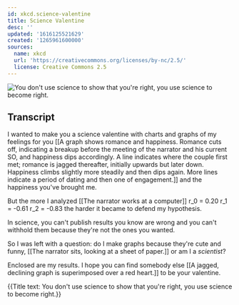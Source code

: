 ```yaml
---
id: xkcd.science-valentine
title: Science Valentine
desc: ''
updated: '1616125521629'
created: '1265961600000'
sources:
  name: xkcd
  url: 'https://creativecommons.org/licenses/by-nc/2.5/'
  license: Creative Commons 2.5
---
```

![You don't use science to show that you're right, you use science to become right.](https://imgs.xkcd.com/comics/science_valentine.png)

## Transcript
I wanted to make you a science valentine
with charts and graphs of my feelings for you
[[A graph shows romance and happiness. Romance cuts off, indicating a breakup before the meeting of the narrator and his current SO, and happiness dips accordingly. A line indicates where the couple first met; romance is jagged thereafter, initially upwards but later down. Happiness climbs slightly more steadily and then dips again. More lines indicate a period of dating and then one of engagement.]]
and the happiness you've brought me.

But the more I analyzed
[[The narrator works at a computer]]
r_0 =  0.20
r_1 = -0.61
r_2 = -0.83
the harder it became to defend my hypothesis.

In science, you can't publish results you know are wrong
and you can't withhold them because they're not the ones you wanted.

So I was left with a question: do I make graphs because they're cute and funny,
[[The narrator sits, looking at a sheet of paper.]]
or am I a *scientist*?

Enclosed are my results.
I hope you can find somebody else
[[A jagged, declining graph is superimposed over a red heart.]]
to be your valentine.

{{Title text: You don't use science to show that you're right, you use science to become right.}}
